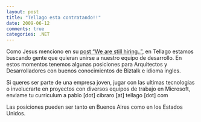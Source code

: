 ```yaml
---
layout: post
title: "Tellago esta contratando!!"
date: 2009-06-12
comments: true
categories: .NET
---
```


Como Jesus menciono en su [post “We are still
hiring..”](http://weblogs.asp.net/gsusx/archive/2009/06/12/we-are-still-hiring.aspx),
en Tellago estamos buscando gente que quieran unirse a nuestro equipo de
desarrollo. En estos momentos tenemos algunas posiciones para
Arquitectos y Desarrolladores con buenos conocimientos de Biztalk e
idioma ingles.

Si queres ser parte de una empresa joven, jugar con las ultimas
tecnologias o involucrarte en proyectos con diversos equipos de trabajo
en Microsoft, enviame tu curriculum a pablo [dot] cibraro [at] tellago
[dot] com

Las posiciones pueden ser tanto en Buenos Aires como en los Estados
Unidos.

